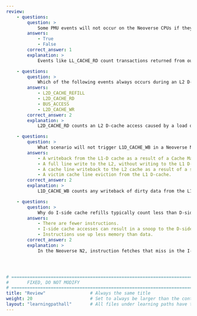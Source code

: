 ```yaml
---
review:
    - questions:
        question: >
            Some PMU events will not occur on the Neoverse CPUs if they are not provided by a system component.
        answers:
            - True
            - False
        correct_answer: 1                    
        explanation: >
            Events like LL_CACHE_RD count transactions returned from outside of the Neoverse N2 CPU. 

    - questions:
        question: >
            Which of the following events always occurs during an L2 D-cache access from a load instruction?
        answers:
            - L2D_CACHE_REFILL
            - L2D_CACHE_RD
            - BUS_ACCESS
            - L2D_CACHE_WR
        correct_answer: 2          
        explanation: >
            L2D_CACHE_RD counts an L2 D-cache access caused by a load or read. A refill and bus access only occurs when there is a miss. L2D_CACHE_WR is only counted when an L2 D-cache access is caused by a store or write.

    - questions:
        question: >
            What scenario will not trigger L1D_CACHE_WB in a Neoverse N2 core?
        answers:
            - A writeback from the L1-D cache as a result of a Cache Maintenance Operation.
            - A full line write to the L2, without writing to the L1 D-cache. 
            - A cache line writeback to the L2 cache as a result of a snoop. 
            - A victim cache line eviction from the L1 D-cache.
        correct_answer: 2
        explanation: >
            L1D_CACHE_WB counts any writeback of dirty data from the L1 D-cache to the L2 cache, including writebacks from snoops, CMOs or evictions. Writing directly to the L2 cache, such as in write-streaming mode, will not result in a writeback from the L1 D-cache to the L2. L1D_CACHE_WB is Implementation Defined whether the event counts for 

    - questions:
        question: >
            Why do I-side cache refills typically count less than D-side cache refills?
        answers:
            - There are fewer instructions.
            - I-side cache accesses can result in a snoop to the D-side cache.
            - Instructions use up less memory than data.
        correct_answer: 2
        explanation: >
            In the Neoverse N2, instruction fetches that miss in the I-cache will look in the D-cache and the L2 cache.




# ================================================================================
#       FIXED, DO NOT MODIFY
# ================================================================================
title: "Review"                 # Always the same title
weight: 20                      # Set to always be larger than the content in this path
layout: "learningpathall"       # All files under learning paths have this same wrapper
---
```

